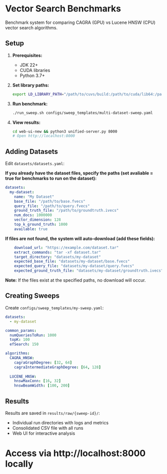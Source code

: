 # Vector Search Benchmarks

Benchmark system for comparing CAGRA (GPU) vs Lucene HNSW (CPU) vector search algorithms.

## Setup

1. **Prerequisites:**
   - JDK 22+
   - CUDA libraries
   - Python 3.7+

2. **Set library paths:**
   ```bash
   export LD_LIBRARY_PATH="/path/to/cuvs/build:/path/to/cuda/lib64:/path/to/conda/lib:$LD_LIBRARY_PATH"
   ```

3. **Run benchmark:**
   ```bash
   ./run_sweep.sh configs/sweep_templates/multi-dataset-sweep.yaml
   ```

4. **View results:**
   ```bash
   cd web-ui-new && python3 unified-server.py 8000
   # Open http://localhost:8000
   ```

## Adding Datasets

Edit `datasets/datasets.yaml`:

**If you already have the dataset files, specify the paths (set avaliable = true for benchmarks to run on the dataset):**
```yaml
datasets:
  my-dataset:
    name: "My Dataset"
    base_file: "/path/to/base.fvecs"
    query_file: "/path/to/query.fvecs"
    ground_truth_file: "/path/to/groundtruth.ivecs"
    num_docs: 1000000
    vector_dimension: 128
    top_k_ground_truth: 1000
    available: true
```

**If files are not found, the system will auto-download (add these fields):**
```yaml
    download_url: "https://example.com/dataset.tar"
    extract_commands: "tar -xf dataset.tar"
    target_directory: "datasets/my-dataset"
    expected_base_file: "datasets/my-dataset/base.fvecs"
    expected_query_file: "datasets/my-dataset/query.fvecs"
    expected_ground_truth_file: "datasets/my-dataset/groundtruth.ivecs"
```

**Note:** If the files exist at the specified paths, no download will occur.

## Creating Sweeps

Create `configs/sweep_templates/my-sweep.yaml`:

```yaml
datasets:
  - my-dataset

common_params:
  numQueriesToRun: 1000
  topK: 100
  efSearch: 150

algorithms:
  CAGRA_HNSW:
    cagraGraphDegree: [32, 64]
    cagraIntermediateGraphDegree: [64, 128]
    
  LUCENE_HNSW:
    hnswMaxConn: [16, 32]
    hnswBeamWidth: [100, 200]
```

## Results

Results are saved in `results/raw/{sweep-id}/`:
- Individual run directories with logs and metrics
- Consolidated CSV file with all runs
- Web UI for interactive analysis


# Access via http://localhost:8000 locally
```